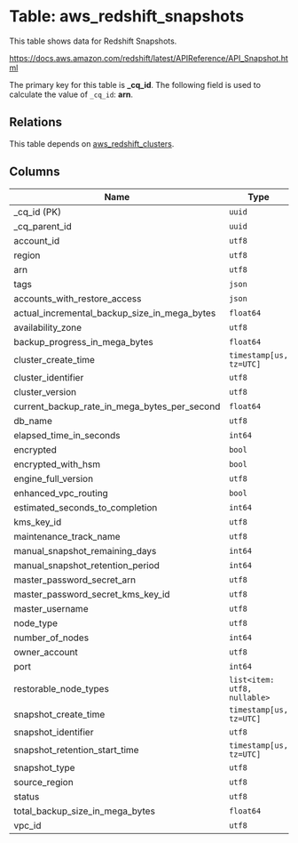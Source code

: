 # Table: aws_redshift_snapshots

This table shows data for Redshift Snapshots.

https://docs.aws.amazon.com/redshift/latest/APIReference/API_Snapshot.html

The primary key for this table is **_cq_id**.
The following field is used to calculate the value of `_cq_id`: **arn**.
## Relations

This table depends on [aws_redshift_clusters](aws_redshift_clusters.md).

## Columns

| Name          | Type          |
| ------------- | ------------- |
|_cq_id (PK)|`uuid`|
|_cq_parent_id|`uuid`|
|account_id|`utf8`|
|region|`utf8`|
|arn|`utf8`|
|tags|`json`|
|accounts_with_restore_access|`json`|
|actual_incremental_backup_size_in_mega_bytes|`float64`|
|availability_zone|`utf8`|
|backup_progress_in_mega_bytes|`float64`|
|cluster_create_time|`timestamp[us, tz=UTC]`|
|cluster_identifier|`utf8`|
|cluster_version|`utf8`|
|current_backup_rate_in_mega_bytes_per_second|`float64`|
|db_name|`utf8`|
|elapsed_time_in_seconds|`int64`|
|encrypted|`bool`|
|encrypted_with_hsm|`bool`|
|engine_full_version|`utf8`|
|enhanced_vpc_routing|`bool`|
|estimated_seconds_to_completion|`int64`|
|kms_key_id|`utf8`|
|maintenance_track_name|`utf8`|
|manual_snapshot_remaining_days|`int64`|
|manual_snapshot_retention_period|`int64`|
|master_password_secret_arn|`utf8`|
|master_password_secret_kms_key_id|`utf8`|
|master_username|`utf8`|
|node_type|`utf8`|
|number_of_nodes|`int64`|
|owner_account|`utf8`|
|port|`int64`|
|restorable_node_types|`list<item: utf8, nullable>`|
|snapshot_create_time|`timestamp[us, tz=UTC]`|
|snapshot_identifier|`utf8`|
|snapshot_retention_start_time|`timestamp[us, tz=UTC]`|
|snapshot_type|`utf8`|
|source_region|`utf8`|
|status|`utf8`|
|total_backup_size_in_mega_bytes|`float64`|
|vpc_id|`utf8`|